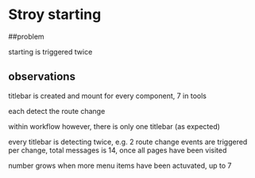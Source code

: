 # Stroy starting

##problem

starting is triggered twice

## observations

titlebar is created and mount for every component, 7 in tools

each detect the route change

within workflow however, there is only one titlebar (as expected)

every titlebar is detecting twice, e.g. 2 route change events are triggered per
change, total messages is 14, once all pages have been visited

number grows when more menu items have been actuvated, up to 7

